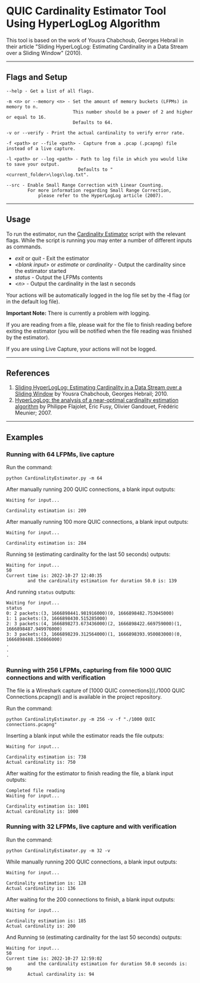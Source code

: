 # QUIC Cardinality Estimator Tool Using HyperLogLog Algorithm


This tool is based on the work of Yousra Chabchoub, Georges Hebrail in their
article "Sliding HyperLogLog: Estimating Cardinality in a Data Stream over a
Sliding Window" (2010).

***

## Flags and Setup

```commandline
--help - Get a list of all flags.
```
```commandline
-m <n> or --memory <n> - Set the amount of memory buckets (LFPMs) in memory to n.
                         This number should be a power of 2 and higher or equal to 16.
                         Defaults to 64.
```
```commandline
-v or --verify - Print the actual cardinality to verify error rate.
```
```commandline
-f <path> or --file <path> - Capture from a .pcap (.pcapng) file instead of a live capture.
```
```commandline
-l <path> or --log <path> - Path to log file in which you would like to save your output.
                           Defaults to "<current_folder>\logs\log.txt".
```
```commandline
--src - Enable Small Range Correction with Linear Counting.
        For more information regarding Small Range Correction,
            please refer to the HyperLogLog article (2007).
```

***

## Usage

To run the estimator, run the [Cardinality Estimator](CardinalityEstimator.py) script with the relevant flags.
While the script is running you may enter a number of different inputs as commands.

* *exit* or *quit* - Exit the estimator
* *\<blank input\>* or *estimate* or *cardinality* - Output the cardinality since the estimator started
* *status* - Output the LFPMs contents
* *\<n\>* - Output the cardinality in the last n seconds

Your actions will be automatically logged in the log file set by the **-l** flag (or in the default log file).

**Important Note:** There is currently a problem with logging.

If you are reading from a file, please wait for the file to finish reading before exiting the estimator
(you will be notified when the file reading was finished by the estimator).

If you are using Live Capture, your actions will not be logged.

***

## References

1. [Sliding HyperLogLog: Estimating Cardinality in a Data Stream over a Sliding Window]("https://ieeexplore.ieee.org/stamp/stamp.jsp?tp=&arnumber=5693443")
by Yousra Chabchoub, Georges Hebrail; 2010.
2. [HyperLogLog: the analysis of a near-optimal cardinality estimation algorithm](http://algo.inria.fr/flajolet/Publications/FlFuGaMe07.pdf)
by Philippe Flajolet, Éric Fusy, Olivier Gandouet, Frédéric Meunier; 2007.

***

## Examples

### Running with 64 LFPMs, live capture
Run the command:
```commandline
python CardinalityEstimator.py -m 64
```
After manually running 200 QUIC connections, a blank input outputs:
```commandline
Waiting for input...

Cardinality estimation is: 209
```
After manually running 100 more QUIC connections, a blank input outputs:
```commandline
Waiting for input...

Cardinality estimation is: 284
```
Running `50` (estimating cardinality for the last 50 seconds) outputs:
```commandline
Waiting for input...
50
Current time is: 2022-10-27 12:40:35
        and the cardinality estimation for duration 50.0 is: 139
```
And running `status` outputs:
```commandline
Waiting for input...
status
0: 2 packets:(3, 1666898441.981916000)(0, 1666898482.753045000)
1: 1 packets:(3, 1666898430.515285000)
2: 3 packets:(4, 1666898273.673436000)(2, 1666898422.669759000)(1, 1666898487.949976000)
3: 3 packets:(3, 1666898239.312564000)(1, 1666898393.950083000)(0, 1666898488.150866000)
.
.
.
```

### Running with 256 LFPMs, capturing from file 1000 QUIC connections and with verification
The file is a Wireshark capture of [1000 QUIC connections]((./1000 QUIC Connections.pcapng)) and is available in the project repository.

Run the command:
```commandline
python CardinalityEstimator.py -m 256 -v -f "./1000 QUIC connections.pcapng"
```
Inserting a blank input while the estimator reads the file outputs:
```commandline
Waiting for input...

Cardinality estimation is: 738
Actual cardinality is: 750
```
After waiting for the estimator to finish reading the file, a blank input outputs:
```commandline
Completed file reading
Waiting for input...

Cardinality estimation is: 1001
Actual cardinality is: 1000
```

### Running with 32 LFPMs, live capture and with verification
Run the command:
```commandline
python CardinalityEstimator.py -m 32 -v
```
While manually running 200 QUIC connections, a blank input outputs:
```commandline
Waiting for input...

Cardinality estimation is: 128
Actual cardinality is: 136
```
After waiting for the 200 connections to finish, a blank input outputs:
```commandline
Waiting for input...

Cardinality estimation is: 185
Actual cardinality is: 200
```
And Running `50` (estimating cardinality for the last 50 seconds) outputs:
```commandline
Waiting for input...
50
Current time is: 2022-10-27 12:59:02
        and the cardinality estimation for duration 50.0 seconds is: 90
        Actual cardinality is: 94
```